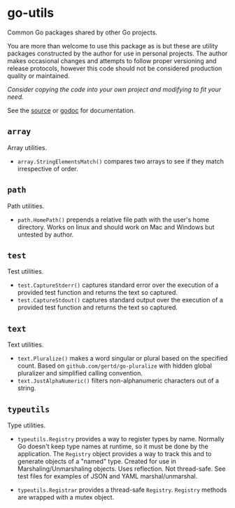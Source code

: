# go-utils

Common Go packages shared by other Go projects.

You are more than welcome to use this package as is but these are
utility packages constructed by the author for use in personal projects.
The author makes occasional changes and attempts to follow proper versioning and release protocols,
however this code should not be considered production quality or maintained.

*Consider copying the code into your own project and modifying to fit your need.*

See the [source](https://github.com/madkins23/go-utils)
or [godoc](https://godoc.org/github.com/madkins23/go-utils) for documentation.

## `array`

Array utilities.

* `array.StringElementsMatch()` compares two arrays to see if they match irrespective of order.

## `path`

Path utilities.

* `path.HomePath()` prepends a relative file path with the user's home directory.
Works on linux and should work on Mac and Windows but untested by author.

## `test`

Test utilities.

* `test.CaptureStderr()` captures standard error over the execution
of a provided test function and returns the text so captured.
* `test.CaptureStdout()` captures standard output over the execution
of a provided test function and returns the text so captured.

## `text`

Text utilities.

* `text.Pluralize()` makes a word singular or plural based on the specified count.
Based on `github.com/gertd/go-pluralize` with hidden global pluralizer and
simplified calling convention.
* `text.JustAlphaNumeric()` filters non-alphanumeric characters out of a string.

## `typeutils`

Type utilities.

* `typeutils.Registry` provides a way to register types by name.
Normally Go doesn't keep type names at runtime, so it must be done by the application.
The `Registry` object provides a way to track this and to generate objects of a "named" type.
Created for use in Marshaling/Unmarshaling objects.
Uses reflection. Not thread-safe.
See test files for examples of JSON and YAML marshal/unmarshal.

* `typeutils.Registrar` provides a thread-safe `Registry`.
`Registry` methods are wrapped with a mutex object.
